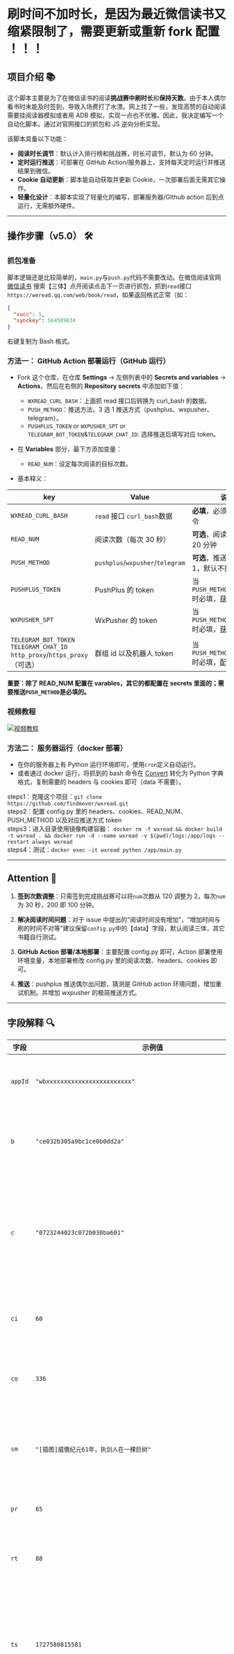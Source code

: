 # 刷时间不加时长，是因为最近微信读书又缩紧限制了，需要更新或重新 fork 配置 ！！！

## 项目介绍 📚

这个脚本主要是为了在微信读书的阅读**挑战赛中刷时长**和**保持天数**。由于本人偶尔看书时未能及时签到，导致入场费打了水漂。网上找了一些，发现高赞的自动阅读需要挂阅读器模拟或者用 ADB 模拟，实现一点也不优雅。因此，我决定编写一个自动化脚本。通过对官网接口的抓包和 JS 逆向分析实现。

该脚本具备以下功能：

- **阅读时长调节**：默认计入排行榜和挑战赛，时长可调节，默认为 60 分钟。
- **定时运行推送**：可部署在 GitHub Action/服务器上，支持每天定时运行并推送结果到微信。
- **Cookie 自动更新**：脚本能自动获取并更新 Cookie，一次部署后面无需其它操作。
- **轻量化设计**：本脚本实现了轻量化的编写，部署服务器/GIthub action 后到点运行，无需额外硬件。

---

## 操作步骤（v5.0） 🛠️

### 抓包准备

脚本逻辑还是比较简单的，`main.py`与`push.py`代码不需要改动。在微信阅读官网 [微信读书](https://weread.qq.com/) 搜索【三体】点开阅读点击下一页进行抓包，抓到`read`接口 `https://weread.qq.com/web/book/read`，如果返回格式正常（如：

```json
{
  "succ": 1,
  "synckey": 564589834
}
```

右键复制为 Bash 格式。

### 方法一： GitHub Action 部署运行（GitHub 运行）

- Fork 这个仓库，在仓库 **Settings** -> 左侧列表中的 **Secrets and variables** -> **Actions**，然后在右侧的 **Repository secrets** 中添加如下值：
  - `WXREAD_CURL_BASH`：上面抓 read 接口后转换为 curl_bash 的数据。
  - `PUSH_METHOD`：推送方法，3 选 1 推送方式（pushplus、wxpusher、telegram）。
  - `PUSHPLUS_TOKEN` or `WXPUSHER_SPT` or `TELEGRAM_BOT_TOKEN`&`TELEGRAM_CHAT_ID`: 选择推送后填写对应 token。
- 在 **Variables** 部分，最下方添加变量：

  - `READ_NUM`：设定每次阅读的目标次数。

- 基本释义：

| key                                                                                | Value                            | 说明                                                                                           | 属性      |
| ---------------------------------------------------------------------------------- | -------------------------------- | ---------------------------------------------------------------------------------------------- | --------- |
| `WXREAD_CURL_BASH`                                                                 | `read` 接口 `curl_bash`数据      | **必填**，必须提供有效指令                                                                     | secrets   |
| `READ_NUM`                                                                         | 阅读次数（每次 30 秒）           | **可选**，阅读时长，默认 20 分钟                                                               | variables |
| `PUSH_METHOD`                                                                      | `pushplus`/`wxpusher`/`telegram` | **可选**，推送方式，3 选 1，默认不推送                                                         | secrets   |
| `PUSHPLUS_TOKEN`                                                                   | PushPlus 的 token                | 当 `PUSH_METHOD=pushplus` 时必填，[获取地址](https://www.pushplus.plus/uc.html)                | secrets   |
| `WXPUSHER_SPT`                                                                     | WxPusher 的 token                | 当 `PUSH_METHOD=wxpusher` 时必填，[获取地址](https://wxpusher.zjiecode.com/docs/#/?id=获取spt) | secrets   |
| `TELEGRAM_BOT_TOKEN` <br>`TELEGRAM_CHAT_ID` <br>`http_proxy`/`https_proxy`（可选） | 群组 id 以及机器人 token         | 当 `PUSH_METHOD=telegram` 时必填，[配置文档](https://www.nodeseek.com/post-22475-1)            | secrets   |

**重要：除了 READ_NUM 配置在 varables，其它的都配置在 secrets 里面的；需要推送`PUSH_METHOD`是必填的。**

### 视频教程

[![视频教程](https://github.com/user-attachments/assets/ec144869-3dbb-40fe-9bc5-f8bf1b5fce3c)](https://www.bilibili.com/video/BV1kJ6gY3En3/ '点击查看视频')

### 方法二： 服务器运行（docker 部署）

- 在你的服务器上有 Python 运行环境即可，使用`cron`定义自动运行。
- 或者通过 docker 运行，将抓到的 bash 命令在 [Convert](https://curlconverter.com/python/) 转化为 Python 字典格式，复制需要的 headers 与 cookies 即可（data 不需要）。

steps1：克隆这个项目：`git clone https://github.com/findmover/wxread.git`<br>
steps2：配置 config.py 里的 headers、cookies、READ_NUM、PUSH_METHOD 以及对应推送方式 token<br>
steps3：进入目录使用镜像构建容器：
`docker rm -f wxread && docker build -t wxread . && docker run -d --name wxread -v $(pwd)/logs:/app/logs --restart always wxread`<br>
steps4：测试：`docker exec -it wxread python /app/main.py`

---

## Attention 📢

1. **签到次数调整**：只需签到完成挑战赛可以将`num`次数从 120 调整为 2，每次`num`为 30 秒，200 即 100 分钟。
2. **解决阅读时间问题**：对于 issue 中提出的“阅读时间没有增加”，“增加时间与刷的时间不对等”建议保留`config.py`中的【data】字段，默认阅读三体，其它书籍自行测试。

3. **GitHub Action 部署/本地部署**：主要配置 config.py 即可，Action 部署使用环境变量，本地部署修改 config.py 里的阅读次数、headers、cookies 即可。

4. **推送**：pushplus 推送偶尔出问题，猜测是 GitHub action 环境问题，增加重试机制。并增加 wxpusher 的极简推送方式。

---

## 字段解释 🔍

| 字段    | 示例值                                                               | 解释                                                   |
| ------- | -------------------------------------------------------------------- | ------------------------------------------------------ |
| `appId` | `"wbxxxxxxxxxxxxxxxxxxxxxxxx"`                                       | 应用的唯一标识符。                                     |
| `b`     | `"ce032b305a9bc1ce0b0dd2a"`                                          | 书籍或章节的唯一标识符。                               |
| `c`     | `"0723244023c072b030ba601"`                                          | 内容的唯一标识符，可能是页面或具体段落。               |
| `ci`    | `60`                                                                 | 章节或部分的索引。                                     |
| `co`    | `336`                                                                | 内容的具体位置或页码。                                 |
| `sm`    | `"[插图]威慑纪元61年，执剑人在一棵巨树"`                             | 当前阅读的内容描述或摘要。                             |
| `pr`    | `65`                                                                 | 页码或段落索引。                                       |
| `rt`    | `88`                                                                 | 阅读时长或阅读进度。                                   |
| `ts`    | `1727580815581`                                                      | 时间戳，表示请求发送的具体时间（毫秒级）。             |
| `rn`    | `114`                                                                | 随机数或请求编号，用于标识唯一的请求。                 |
| `sg`    | `"bfdf7de2fe1673546ca079e2f02b79b937901ef789ed5ae16e7b43fb9e22e724"` | 安全签名，用于验证请求的合法性和完整性。               |
| `ct`    | `1727580815`                                                         | 时间戳，表示请求发送的具体时间（秒级）。               |
| `ps`    | `"xxxxxxxxxxxxxxxxxxxxxxxx"`                                         | 用户标识符或会话标识符，用于追踪用户或会话。           |
| `pc`    | `"xxxxxxxxxxxxxxxxxxxxxxxx"`                                         | 设备标识符或客户端标识符，用于标识用户的设备或客户端。 |
| `s`     | `"fadcb9de"`                                                         | 校验和或哈希值，用于验证请求数据的完整性。             |
